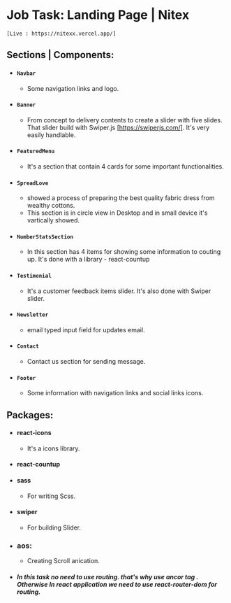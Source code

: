 # Job Task: Landing Page | Nitex

`[Live : https://nitexx.vercel.app/]`

## Sections | Components:

- #### `Navbar`
  - Some navigation links and logo.
- #### `Banner`
  - From concept to delivery contents to create a slider with five slides. That slider build with Swiper.js [https://swiperjs.com/]. It's very easily handlable.
- #### `FeaturedMenu`
  - It's a section that contain 4 cards for some important functionalities.
- #### `SpreadLove`
  - showed a process of preparing the best quality fabric dress from wealthy cottons.
  - This section is in circle view in Desktop and in small device it's vartically showed.
- #### `NumberStatsSection`
  - In this section has 4 items for showing some information to couting up. It's done with a library - react-countup
- #### `Testimonial`
  - It's a customer feedback items slider. It's also done with Swiper slider.
- #### `Newsletter`
  - email typed input field for updates email.
- #### `Contact`
  - Contact us section for sending message.
- #### `Footer`
  - Some information with navigation links and social links icons.

## Packages:

- #### react-icons
  - It's a icons library.
- #### react-countup
- #### sass
  - For writing Scss.
- #### swiper
  - For building Slider.
- ### aos:

  - Creating Scroll anication.

- ##### In this task no need to use routing. that's why use ancor tag <a>. Otherwise In react application we need to use react-router-dom for routing.
